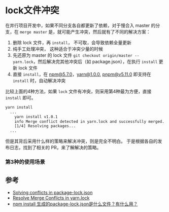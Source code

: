 # lock文件冲突

在并行项目开发中，如果不同分支各自都更新了依赖，对于慢合入 master 的分支，在 `merge master` 是，就可能产生冲突，然后就有了不同的解决方案：

1. 删除 lock 文件，再 `install`， 不可取，会导致依赖全量更新
2. 纯手工处理冲突， 这种适合于冲突少量的时候
3. 先还原为 master 的 lock 文件 `git checkout origin/master -- yarn.lock`，然后解决完其他冲突后（如 package.json），在执行 `install` 更新 lock 文件
4. 直接 `install`，在 [npm@5.7.0](https://github.com/npm/npm/releases/tag/v5.7.0)，[yarn@1.0.0](https://github.com/yarnpkg/yarn/releases/tag/v1.0.0), [pnpm@v5.11.0](https://github.com/pnpm/pnpm/releases/tag/v5.11.0) 即支持在 `install` 时，自动解决冲突

比较上面的4种方法，如果 `lock` 文件有冲突，则采用第4种最为方便，直接 `install` 即可。

```bash
yarn install
  ...
    yarn install v1.0.1
    info Merge conflict detected in yarn.lock and successfully merged.
    [1/4] Resolving packages...
  ...
```

但是其背后采用什么样的策略来解决冲突，则是完全不明白。 于是根据各自的发布日志，找到了相关的 PR，来了解解决的策略。

### 第3种的使用场景

## 参考

- [Solving conflicts in package-lock.json](https://tkdodo.eu/blog/solving-conflicts-in-package-lock-json)
- [Resolve Merge Conflicts in yarn.lock](https://www.jakewiesler.com/blog/merge-conflicts-in-yarn-lock)
- [npm install 生成的package-lock.json是什么文件？有什么用？](https://www.zhihu.com/question/62331583/answer/275248129)

